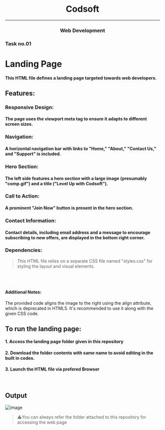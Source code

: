 <h1 align="center"> Codsoft </h1> 
<hr>

<h3 align="center">Web Development </h3>

### Task no.01

# Landing Page

#### This HTML file defines a landing page targeted towards web developers.

## Features:

### Responsive Design: 
#### The page uses the viewport meta tag to ensure it adapts to different screen sizes.
### Navigation: 
#### A horizontal navigation bar with links to "Home," "About," "Contact Us," and "Support" is included.
### Hero Section:
#### The left side features a hero section with a large image (presumably "comp.gif") and a title ("Level Up with Codsoft").
### Call to Action: 
#### A prominent "Join Now" button is present in the hero section.
### Contact Information: 
#### Contact details, including email address and a message to encourage subscribing to new offers, are displayed in the bottom right corner.


###  Dependencies:

> This HTML file relies on a separate CSS file named "styles.css" for styling the layout and visual elements.

<br>
<br>

#### Additional Notes:

The provided code aligns the image to the right using the align attribute, which is deprecated in HTML5. It's recommended to use it along with the given CSS code.

## To run the landing page:


#### 1. Access the landing page folder given in this repository

#### 2. Download the folder contents with same name to avoid editing in the built in codes.

#### 3. Launch the HTML file via prefered Browser

<br>

## Output

![image](https://github.com/PSriVarshan/Codsoft_taskno1/assets/114944059/156b7fe6-78a5-4cee-99b4-a2c5febbbab7)


> ⚠️You can always refer the folder attached to this repository for accessing the web page

<br>

